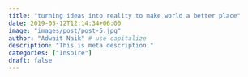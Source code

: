 ```yaml
---
title: "turning ideas into reality to make world a better place"
date: 2019-05-12T12:14:34+06:00
image: "images/post/post-5.jpg"
author: "Adwait Naik" # use capitalize
description: "This is meta description."
categories: ["Inspire"]
draft: false
---
```

